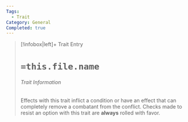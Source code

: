 ```yaml
---
Tags:
  - Trait
Category: General
Completed: true
---
```

> [!infobox|left]+ Trait Entry
> # `=this.file.name`
> ###### Trait Information
> Effects with this trait inflict a condition or have an effect that can completely remove a combatant from the conflict. Checks made to resist an option with this trait are **always** rolled with favor.